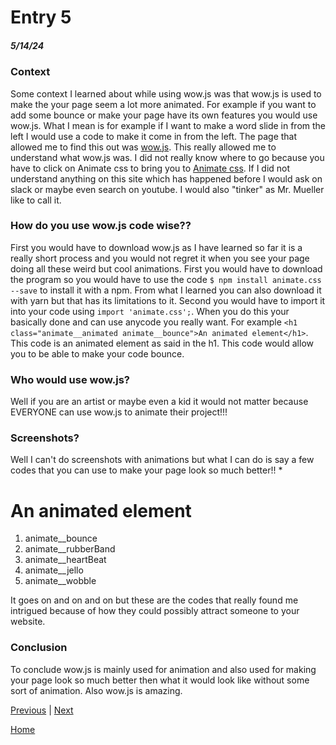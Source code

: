 # Entry 5
##### 5/14/24

### Context 
Some context I learned about while using wow.js was that wow.js is used to make the your page seem a lot more animated. For example if you want to add some bounce or make your page have its own features you would use wow.js. What I mean is for example if I want to make a word slide in from the left I would use a code to make it come in from the left. The page that allowed me to find this out was [wow.js](https://wowjs.uk/). This really allowed me to understand what wow.js was. I did not really know where to go because you have to click on Animate css to bring you to [Animate css](https://animate.style/). If I did not understand anything on this site which has happened before I would ask on slack or maybe even search on youtube. I would also "tinker" as Mr. Mueller like to call it. 

### How do you use wow.js code wise??
First you would have to download wow.js as I have learned so far it is a really short process and you would not regret it when you see your page doing all these weird but cool animations. First you would have to download the program so you would have to use the code `$ npm install animate.css --save` to install it with a npm. From what I learned you can also download it with yarn but that has its limitations to it. Second you would have to import it into your code using `import 'animate.css';`. When you do this your basically done and can use anycode you really want. For example `<h1 class="animate__animated animate__bounce">An animated element</h1>`. This code is an animated element as said in the h1. This code would allow you to be able to make your code bounce. 

### Who would use wow.js?
Well if you are an artist or maybe even a kid it would not matter because EVERYONE can use wow.js to animate their project!!!

### Screenshots?
Well I can't do screenshots with animations but what I can do is say a few codes that you can use to make your page look so much better!!
*<h1 class="animate__animated animate__bounce">An animated element</h1>
<ol>
  <li>animate__bounce</li>

  <li>animate__rubberBand</li>

  <li>animate__heartBeat</li>

  <li>animate__jello</li>

  <li>animate__wobble</li>
  </ol>

It goes on and on and on but these are the codes that really found me intrigued because of how they could possibly attract someone to your website. 

### Conclusion
To conclude wow.js is mainly used for animation and also used for making your page look so much better then what it would look like without some sort of animation. Also wow.js is amazing.




[Previous](entry04.md) | [Next](entry06.md)

[Home](../README.md)
